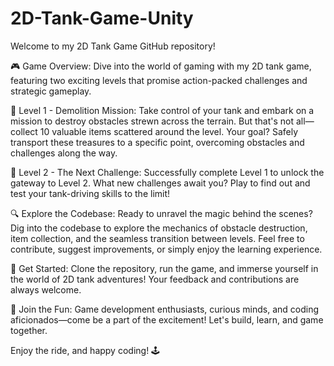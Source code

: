 # 2D-Tank-Game-Unity

Welcome to my 2D Tank Game GitHub repository!

🎮 Game Overview:
Dive into the world of gaming with my 2D tank game, featuring two exciting levels that promise action-packed challenges and strategic gameplay.

🚧 Level 1 - Demolition Mission:
Take control of your tank and embark on a mission to destroy obstacles strewn across the terrain. But that's not all—collect 10 valuable items scattered around the level. Your goal? Safely transport these treasures to a specific point, overcoming obstacles and challenges along the way.

🌟 Level 2 - The Next Challenge:
Successfully complete Level 1 to unlock the gateway to Level 2. What new challenges await you? Play to find out and test your tank-driving skills to the limit!

🔍 Explore the Codebase:
Ready to unravel the magic behind the scenes? Dig into the codebase to explore the mechanics of obstacle destruction, item collection, and the seamless transition between levels. Feel free to contribute, suggest improvements, or simply enjoy the learning experience.

🚀 Get Started:
Clone the repository, run the game, and immerse yourself in the world of 2D tank adventures! Your feedback and contributions are always welcome.

👾 Join the Fun:
Game development enthusiasts, curious minds, and coding aficionados—come be a part of the excitement! Let's build, learn, and game together.

Enjoy the ride, and happy coding! 🕹️
